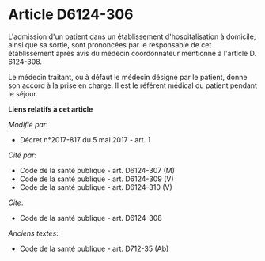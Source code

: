 # Article D6124-306

L'admission d'un patient dans un établissement d'hospitalisation à domicile, ainsi que sa sortie, sont prononcées par le
responsable de cet établissement après avis du médecin coordonnateur mentionné à l'article D. 6124-308. 

Le médecin traitant, ou à défaut le médecin désigné par le patient, donne son accord à la prise en charge. Il est le référent
médical du patient pendant le séjour.

**Liens relatifs à cet article**

_Modifié par_:

  - Décret n°2017-817 du 5 mai 2017 - art. 1

_Cité par_:

  - Code de la santé publique - art. D6124-307 (M)
  - Code de la santé publique - art. D6124-309 (V)
  - Code de la santé publique - art. D6124-310 (V)

_Cite_:

  - Code de la santé publique - art. D6124-308

_Anciens textes_:

  - Code de la santé publique - art. D712-35 (Ab)
